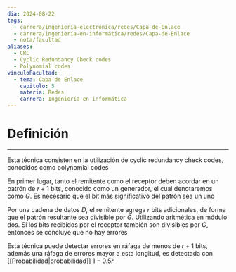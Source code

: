 ```yaml
---
dia: 2024-08-22
tags:
  - carrera/ingeniería-electrónica/redes/Capa-de-Enlace
  - carrera/ingeniería-en-informática/redes/Capa-de-Enlace
  - nota/facultad
aliases:
  - CRC
  - Cyclic Redundancy Check codes
  - Polynomial codes
vinculoFacultad:
  - tema: Capa de Enlace
    capitulo: 5
    materia: Redes
    carrera: Ingeniería en informática
---
```

# Definición
---
Esta técnica consisten en la utilización de cyclic redundancy check codes, conocidos como polynomial codes

En primer lugar, tanto el remitente como el receptor deben acordar en un patrón de $r+1$ bits, conocido como un generador, el cual denotaremos como $G$. Es necesario que el bit más significativo del patrón sea un uno

Por una cadena de datos $D$, el remitente agrega $r$ bits adicionales, de forma que el patrón resultante sea divisible por $G$. Utilizando aritmética en módulo dos. Si los bits recibidos por el receptor también son divisibles por $G$, entonces se concluye que no hay errores

Esta técnica puede detectar errores en ráfaga de menos de $r + 1$ bits, además una ráfaga de errores mayor a esta longitud, es detectada con [[Probabilidad|probabilidad]] $1 - 0.5r$